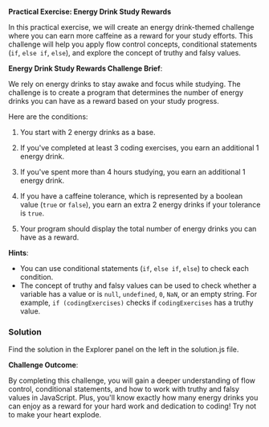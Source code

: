 **Practical Exercise: Energy Drink Study Rewards**

In this practical exercise, we will create an energy drink-themed challenge where you can earn more caffeine as a reward for your study efforts. This challenge will help you apply flow control concepts, conditional statements (`if`, `else if`, `else`), and explore the concept of truthy and falsy values.

**Energy Drink Study Rewards Challenge Brief**:

We rely on energy drinks to stay awake and focus while studying. The challenge is to create a program that determines the number of energy drinks you can have as a reward based on your study progress.

Here are the conditions:

1. You start with 2 energy drinks as a base.

2. If you've completed at least 3 coding exercises, you earn an additional 1 energy drink.

3. If you've spent more than 4 hours studying, you earn an additional 1 energy drink.

4. If you have a caffeine tolerance, which is represented by a boolean value (`true` or `false`), you earn an extra 2 energy drinks if your tolerance is `true`.

5. Your program should display the total number of energy drinks you can have as a reward.

**Hints**:

- You can use conditional statements (`if`, `else if`, `else`) to check each condition.
- The concept of truthy and falsy values can be used to check whether a variable has a value or is `null`, `undefined`, `0`, `NaN`, or an empty string. For example, `if (codingExercises)` checks if `codingExercises` has a truthy value.

### Solution
Find the solution in the Explorer panel on the left in the solution.js file.

**Challenge Outcome**:

By completing this challenge, you will gain a deeper understanding of flow control, conditional statements, and how to work with truthy and falsy values in JavaScript. Plus, you'll know exactly how many energy drinks you can enjoy as a reward for your hard work and dedication to coding! Try not to make your heart explode. 